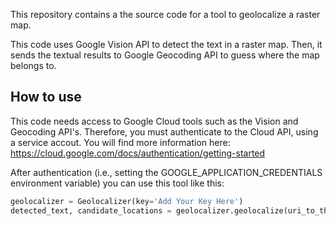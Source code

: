 This repository contains a the source code for a tool to geolocalize a raster map.

This code uses Google Vision API to detect the text in a raster map. Then, it
sends the textual results to Google Geocoding API to guess where the map belongs to.

## How to use
This code needs access to Google Cloud tools such as the Vision and Geocoding API's.
Therefore, you must authenticate to the Cloud API, using a service accout. You will find
more information here: https://cloud.google.com/docs/authentication/getting-started

After authentication (i.e., setting the GOOGLE_APPLICATION_CREDENTIALS environment variable)
you can use this tool like this:
```python
geolocalizer = Geolocalizer(key='Add Your Key Here')
detected_text, candidate_locations = geolocalizer.geolocalize(uri_to_the_map_image)
```